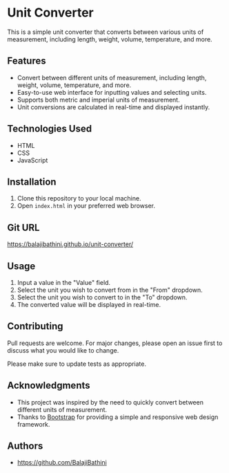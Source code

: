 

# Unit Converter

This is a simple unit converter that converts between various units of measurement, including length, weight, volume, temperature, and more.

## Features

- Convert between different units of measurement, including length, weight, volume, temperature, and more.
- Easy-to-use web interface for inputting values and selecting units.
- Supports both metric and imperial units of measurement.
- Unit conversions are calculated in real-time and displayed instantly.

## Technologies Used

- HTML
- CSS
- JavaScript

## Installation

1. Clone this repository to your local machine.
2. Open `index.html` in your preferred web browser.


## Git URL
https://balajibathini.github.io/unit-converter/

## Usage

1. Input a value in the "Value" field.
2. Select the unit you wish to convert from in the "From" dropdown.
3. Select the unit you wish to convert to in the "To" dropdown.
4. The converted value will be displayed in real-time.

## Contributing

Pull requests are welcome. For major changes, please open an issue first to discuss what you would like to change.

Please make sure to update tests as appropriate.


## Acknowledgments

- This project was inspired by the need to quickly convert between different units of measurement.
- Thanks to [Bootstrap](https://getbootstrap.com/) for providing a simple and responsive web design framework.

## Authors

- https://github.com/BalajiBathini
